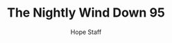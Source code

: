 ---
image: /assets/img/nwd/95_nwd_1peter_2_9_b_nlt.png
title: The Nightly Wind Down 95
categories:
  - The Nightly Wind Down
author: Hope Staff
notes: The Nightly Wind Down 95
embed: >-
  EMBED_GOES_HERE
transcript: >-
  SOME LINES OF TEXT START HERE
---